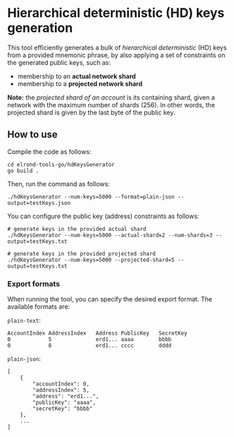# Hierarchical deterministic (HD) keys generation

This tool efficiently generates a bulk of _hierarchical deterministic_ (HD) keys from a provided mnemonic phrase, by also applying a set of constraints on the generated public keys, such as:

 - membership to an **actual network shard**
 - membership to a **projected network shard**

**Note:** the *projected shard of an account* is its containing shard, given a network with the maximum number of shards (256). In other words, the projected shard is given by the last byte of the public key.

## How to use

Compile the code as follows:

```
cd elrond-tools-go/hdKeysGenerator
go build .
```

Then, run the command as follows:

```
./hdKeysGenerator --num-keys=5000 --format=plain-json --output=testKeys.json
```

You can configure the public key (address) constraints as follows:

```
# generate keys in the provided actual shard
./hdKeysGenerator --num-keys=5000 --actual-shard=2 --num-shards=3 --output=testKeys.txt
```

```
# generate keys in the provided projected shard
./hdKeysGenerator --num-keys=5000 --projected-shard=5 --output=testKeys.txt
```

### Export formats

When running the tool, you can specify the desired export format. The available formats are: 

`plain-text`:

```
AccountIndex AddressIndex	Address	PublicKey	SecretKey
0            5	            erd1...	aaaa        bbbb
0            8	            erd1...	cccc        dddd
```

`plain-json`:

```
[
    {
        "accountIndex": 0,
        "addressIndex": 5,
        "address": "erd1...",
        "publicKey": "aaaa",
        "secretKey": "bbbb"
    },
    ...
]
```

